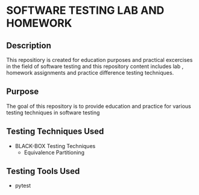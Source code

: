 # SOFTWARE TESTING LAB AND HOMEWORK

## Description

This repositiory is created for education purposes and practical excercises in the field of software testing and this repository content includes lab , homework assignments and practice difference testing techniques.

## Purpose
The goal of this repository is to provide education and practice for various testing techniques in software testing

## Testing Techniques Used
- BLACK-BOX Testing Techniques
    - Equivalence Partitioning

## Testing Tools Used
- pytest